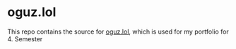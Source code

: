 # oguz.lol

This repo contains the source for [oguz.lol](https://4sem.oguz.lol), which is used for my portfolio for 4. Semester